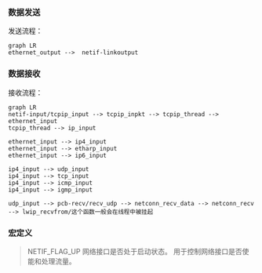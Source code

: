 

### 数据发送
发送流程：
```mermaid
graph LR
ethernet_output -->  netif-linkoutput
```


### 数据接收
接收流程：
```mermaid
graph LR
netif-input/tcpip_input --> tcpip_inpkt --> tcpip_thread --> ethernet_input
tcpip_thread --> ip_input

ethernet_input --> ip4_input
ethernet_input --> etharp_input
ethernet_input --> ip6_input

ip4_input --> udp_input
ip4_input --> tcp_input
ip4_input --> icmp_input
ip4_input --> igmp_input

udp_input --> pcb-recv/recv_udp --> netconn_recv_data --> netconn_recv --> lwip_recvfrom/这个函数一般会在线程中被挂起
```


### 宏定义
> NETIF_FLAG_UP
> 网络接口是否处于启动状态。
> 用于控制网络接口是否使能和处理流量。